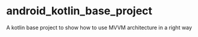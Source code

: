# android_kotlin_base_project

A kotlin base project to show how to use MVVM architecture in a right way
